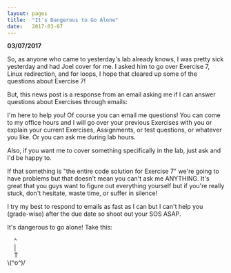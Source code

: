 ```yaml
---
layout: pages
title:  "It's Dangerous to Go Alone"
date:   2017-03-07
---
```


**03/07/2017**

So, as anyone who came to yesterday's lab already knows, I was pretty sick yesterday and had Joel cover for me.
I asked him to go over Exercise 7, Linux redirection, and for loops, I hope that cleared up some of the questions about Exercise 7!

But, this news post is a response from an email asking me if I can answer questions about Exercises through emails:

I'm here to help you! Of course you can email me questions! You can come to my office hours and I will go over your previous Exercises with you
or explain your current Exercises, Assignments, or test questions, or whatever you like. Or you can ask me during lab hours.

Also, if you want me to cover something specifically in the lab, just ask and I'd be happy to.

If that something is "the entire code solution for Exercise 7" we're going to have problems but that doesn't mean you can't ask
me ANYTHING. It's great that you guys want to figure out everything yourself but if you're really stuck, don't hesitate, waste time,
or suffer in silence! 

I try my best to respond to emails as fast as I can but I can't help you (grade-wise) after the due date so shoot out your SOS ASAP.

It's dangerous to go alone! Take this:

 &nbsp;&nbsp;&nbsp;&nbsp;^ <br>
 &nbsp;&nbsp;&nbsp;&nbsp;| <br>
 &nbsp;&nbsp;&nbsp;&nbsp;T <br>
\\(^o^)/
